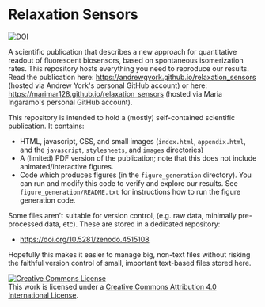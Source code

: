 # Relaxation Sensors

<a href="https://doi.org/10.5281/zenodo.5810930"><img src="https://zenodo.org/badge/DOI/10.5281/zenodo.5810930.svg" alt="DOI"></a>

A scientific publication that describes a new approach for quantitative readout of fluorescent biosensors, based on spontaneous isomerization rates. This repository hosts everything you need to reproduce our results. Read the publication here: https://andrewgyork.github.io/relaxation_sensors (hosted via Andrew York's personal GitHub account) or here: https://marimar128.github.io/relaxation_sensors (hosted via Maria Ingaramo's personal GitHub account).

This repository is intended to hold a (mostly) self-contained scientific publication. It contains:

* HTML, javascript, CSS, and small images (`index.html`, `appendix.html`, and the `javascript`, `stylesheets`, and `images` directories)
* A (limited) PDF version of the publication; note that this does not include animated/interactive figures.
* Code which produces figures (in the `figure_generation` directory). You can run and modify this code to verify and explore our results. See `figure_generation/README.txt` for instructions how to run the figure generation code.

Some files aren't suitable for version control, (e.g. raw data, minimally pre-processed data, etc). These are stored in a dedicated repository:

* https://doi.org/10.5281/zenodo.4515108

Hopefully this makes it easier to manage big, non-text files without risking the faithful version control of small, important text-based files stored here.

<a rel="license" href="http://creativecommons.org/licenses/by/4.0/"><img alt="Creative Commons License" style="border-width:0" src="https://i.creativecommons.org/l/by/4.0/88x31.png" /></a><br />This work is licensed under a <a rel="license" href="http://creativecommons.org/licenses/by/4.0/">Creative Commons Attribution 4.0 International License</a>.
